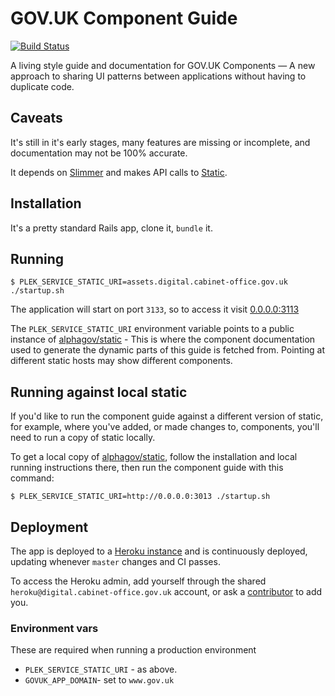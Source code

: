 # GOV.UK Component Guide

[![Build Status](https://travis-ci.org/alphagov/govuk-component-guide.svg)](https://travis-ci.org/alphagov/govuk-component-guide)

A living style guide and documentation for GOV.UK Components &mdash; A new approach to sharing UI patterns between applications without having to duplicate code.

## Caveats

It's still in it's early stages, many features are missing or incomplete, and documentation may not be 100% accurate.

It depends on [Slimmer](https://github.com/alphagov/slimmer) and makes API calls to [Static](https://github.com/alphagov/static).

## Installation

It's a pretty standard Rails app, clone it, `bundle` it.

## Running

```
$ PLEK_SERVICE_STATIC_URI=assets.digital.cabinet-office.gov.uk ./startup.sh
```

The application will start on port `3133`, so to access it visit [0.0.0.0:3113](http://0.0.0.0:3113/)

The `PLEK_SERVICE_STATIC_URI` environment variable points to a public instance of [alphagov/static](https://github.com/alphagov/static) - This is where the component documentation used to generate the dynamic parts of this guide is fetched from. Pointing at
different static hosts may show different components.

## Running against local static

If you'd like to run the component guide against a different version of static, for example, where you've added, or made changes to, components, you'll need to run a copy of static locally.

To get a local copy of [alphagov/static](https://github.com/alphagov/static), follow the installation and local running instructions there, then run the component guide with this command:

```
$ PLEK_SERVICE_STATIC_URI=http://0.0.0.0:3013 ./startup.sh
```

## Deployment

The app is deployed to a [Heroku instance](https://dashboard.heroku.com/apps/govuk-component-guide/) and is continuously deployed, updating whenever `master` changes and CI passes.

To access the Heroku admin, add yourself through the shared `heroku@digital.cabinet-office.gov.uk` account, or ask a [contributor](https://github.com/alphagov/govuk-component-guide/graphs/contributors) to add you.

### Environment vars

These are required when running a production environment

- `PLEK_SERVICE_STATIC_URI` - as above.
- `GOVUK_APP_DOMAIN`- set to `www.gov.uk`
